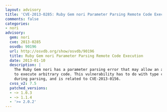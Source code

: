 ```yaml
---
layout: advisory
title: 'CVE-2013-0285: Ruby Gem nori Parameter Parsing Remote Code Execution'
comments: false
categories:
- nori
advisory:
  gem: nori
  cve: 2013-0285
  osvdb: 90196
  url: http://osvdb.org/show/osvdb/90196
  title: Ruby Gem nori Parameter Parsing Remote Code Execution
  date: 2013-01-10
  description: |
    The Ruby Gem nori has a parameter parsing error that may allow an attacker
    to execute arbitrary code. This vulnerability has to do with type casting
    during parsing, and is related to CVE-2013-0156.
  cvss_v2: 7.5
  patched_versions:
  - ~> 1.0.3
  - ~> 1.1.4
  - '>= 2.0.2'
---
```

